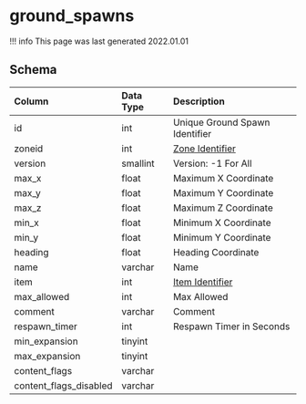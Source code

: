# ground_spawns

!!! info
	This page was last generated 2022.01.01

## Schema

| Column | Data Type | Description |
| :--- | :--- | :--- |
| id | int | Unique Ground Spawn Identifier |
| zoneid | int | [Zone Identifier](../../../../server/zones/zone-list) |
| version | smallint | Version: -1 For All |
| max_x | float | Maximum X Coordinate |
| max_y | float | Maximum Y Coordinate |
| max_z | float | Maximum Z Coordinate |
| min_x | float | Minimum X Coordinate |
| min_y | float | Minimum Y Coordinate |
| heading | float | Heading Coordinate |
| name | varchar | Name |
| item | int | [Item Identifier](../../schema/items/items.md) |
| max_allowed | int | Max Allowed |
| comment | varchar | Comment |
| respawn_timer | int | Respawn Timer in Seconds |
| min_expansion | tinyint |  |
| max_expansion | tinyint |  |
| content_flags | varchar |  |
| content_flags_disabled | varchar |  |

